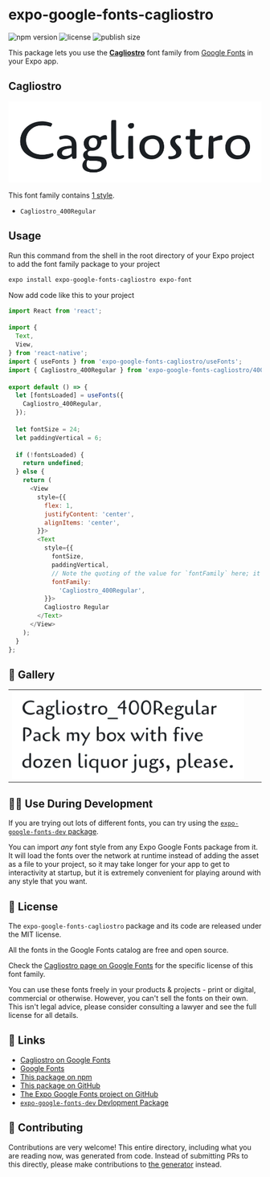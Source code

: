 # expo-google-fonts-cagliostro

![npm version](https://flat.badgen.net/npm/v/expo-google-fonts-cagliostro)
![license](https://flat.badgen.net/github/license/expo/google-fonts)
![publish size](https://flat.badgen.net/packagephobia/install/expo-google-fonts-cagliostro)

This package lets you use the [**Cagliostro**](https://fonts.google.com/specimen/Cagliostro) font family from [Google Fonts](https://fonts.google.com/) in your Expo app.

## Cagliostro

![Cagliostro](./font-family.png)

This font family contains [1 style](#-gallery).

- `Cagliostro_400Regular`

## Usage

Run this command from the shell in the root directory of your Expo project to add the font family package to your project
```sh
expo install expo-google-fonts-cagliostro expo-font
```

Now add code like this to your project
```js
import React from 'react';

import {
  Text,
  View,
} from 'react-native';
import { useFonts } from 'expo-google-fonts-cagliostro/useFonts';
import { Cagliostro_400Regular } from 'expo-google-fonts-cagliostro/400Regular';

export default () => {
  let [fontsLoaded] = useFonts({
    Cagliostro_400Regular,
  });

  let fontSize = 24;
  let paddingVertical = 6;

  if (!fontsLoaded) {
    return undefined;
  } else {
    return (
      <View
        style={{
          flex: 1,
          justifyContent: 'center',
          alignItems: 'center',
        }}>
        <Text
          style={{
            fontSize,
            paddingVertical,
            // Note the quoting of the value for `fontFamily` here; it expects a string!
            fontFamily:
              'Cagliostro_400Regular',
          }}>
          Cagliostro Regular
        </Text>
      </View>
    );
  }
};

```

## 🔡 Gallery


||||
|-|-|-|
|![Cagliostro_400Regular](.//400Regular/Cagliostro_400Regular.ttf.png)||||


## 👩‍💻 Use During Development

If you are trying out lots of different fonts, you can try using the [`expo-google-fonts-dev` package](https://github.com/freeboub/google-fonts/tree/master/font-packages/dev#readme).

You can import *any* font style from any Expo Google Fonts package from it. It will load the fonts
over the network at runtime instead of adding the asset as a file to your project, so it may take longer
for your app to get to interactivity at startup, but it is extremely convenient
for playing around with any style that you want.

## 📖 License

The `expo-google-fonts-cagliostro` package and its code are released under the MIT license.

All the fonts in the Google Fonts catalog are free and open source.

Check the [Cagliostro page on Google Fonts](https://fonts.google.com/specimen/Cagliostro) for the specific license of this font family.

You can use these fonts freely in your products & projects - print or digital, commercial or otherwise. However, you can't sell the fonts on their own. This isn't legal advice, please consider consulting a lawyer and see the full license for all details.

## 🔗 Links

- [Cagliostro on Google Fonts](https://fonts.google.com/specimen/Cagliostro)
- [Google Fonts](https://fonts.google.com/)
- [This package on npm](https://www.npmjs.com/package/expo-google-fonts-cagliostro)
- [This package on GitHub](https://github.com/freeboub/google-fonts/tree/master/font-packages/cagliostro)
- [The Expo Google Fonts project on GitHub](https://github.com/freeboub/google-fonts)
- [`expo-google-fonts-dev` Devlopment Package](https://github.com/freeboub/google-fonts/tree/master/font-packages/dev)

## 🤝 Contributing

Contributions are very welcome! This entire directory, including what you are reading now, was generated from code. Instead of submitting PRs to this directly, please make contributions to [the generator](https://github.com/freeboub/google-fonts/tree/master/packages/generator) instead.
